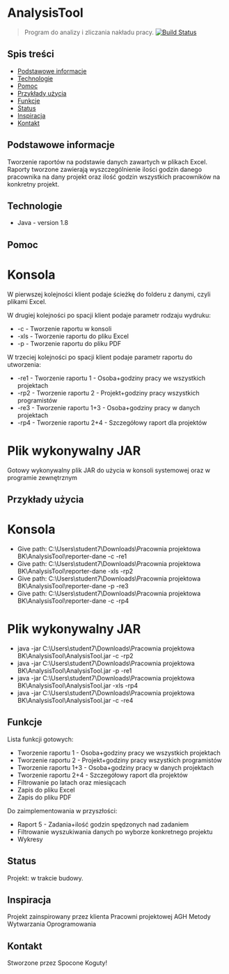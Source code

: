 # AnalysisTool
> Program do analizy i zliczania nakładu pracy.
[![Build Status](https://travis-ci.org/kamroj/AnalysisTool.svg?branch=mergin-work)](https://travis-ci.org/kamroj/AnalysisTool)

## Spis treści
* [Podstawowe informacje](#podstawowe-informacje)
* [Technologie](#technologie)
* [Pomoc](#pomoc)
* [Przykłady użycia](#przykłady-użycia)
* [Funkcje](#funkcje)
* [Status](#status)
* [Inspiracja](#inspiracja)
* [Kontakt](#kontakt)

## Podstawowe informacje
Tworzenie raportów na podstawie danych zawartych w plikach Excel. 
Raporty tworzone zawierają wyszczególnienie ilości godzin danego pracownika na dany projekt oraz ilość godzin wszystkich pracowników na konkretny projekt.

## Technologie
* Java - version 1.8

## Pomoc
# Konsola
W pierwszej kolejności klient podaje ścieżkę do folderu z danymi, czyli plikami Excel.

W drugiej kolejności po spacji klient podaje parametr rodzaju wydruku:
* -c - Tworzenie raportu w konsoli
* -xls - Tworzenie raportu do pliku Excel
* -p - Tworzenie raportu do pliku PDF

W trzeciej kolejności po spacji klient podaje parametr raportu do utworzenia:
* -re1 - Tworzenie raportu 1 - Osoba+godziny pracy we wszystkich projektach
* -rp2 - Tworzenie raportu 2 - Projekt+godziny pracy wszystkich programistów
* -re3 - Tworzenie raportu 1+3 - Osoba+godziny pracy w danych projektach
* -rp4 - Tworzenie raportu 2+4 - Szczegółowy raport dla projektów

# Plik wykonywalny JAR
Gotowy wykonywalny plik JAR do użycia w konsoli systemowej oraz w programie zewnętrznym 

## Przykłady użycia
# Konsola
* Give path: C:\Users\student7\Downloads\Pracownia projektowa BK\AnalysisTool\reporter-dane -c -re1
* Give path: C:\Users\student7\Downloads\Pracownia projektowa BK\AnalysisTool\reporter-dane -xls -rp2
* Give path: C:\Users\student7\Downloads\Pracownia projektowa BK\AnalysisTool\reporter-dane -p -re3
* Give path: C:\Users\student7\Downloads\Pracownia projektowa BK\AnalysisTool\reporter-dane -c -rp4

# Plik wykonywalny JAR
* java -jar C:\Users\student7\Downloads\Pracownia projektowa BK\AnalysisTool\AnalysisTool.jar -c -rp2
* java -jar C:\Users\student7\Downloads\Pracownia projektowa BK\AnalysisTool\AnalysisTool.jar -p -re1
* java -jar C:\Users\student7\Downloads\Pracownia projektowa BK\AnalysisTool\AnalysisTool.jar -xls -rp4
* java -jar C:\Users\student7\Downloads\Pracownia projektowa BK\AnalysisTool\AnalysisTool.jar -c -re4

## Funkcje
Lista funkcji gotowych:
* Tworzenie raportu 1 - Osoba+godziny pracy we wszystkich projektach
* Tworzenie raportu 2 - Projekt+godziny pracy wszystkich programistów
* Tworzenie raportu 1+3 - Osoba+godziny pracy w danych projektach
* Tworzenie raportu 2+4 - Szczegółowy raport dla projektów
* Filtrowanie po latach oraz miesiącach
* Zapis do pliku Excel
* Zapis do pliku PDF

Do zaimplementowania w przyszłości:
* Raport 5 - Zadania+ilość godzin spędzonych nad zadaniem
* Filtrowanie wyszukiwania danych po wyborze konkretnego projektu
* Wykresy

## Status
Projekt: w trakcie budowy.

## Inspiracja
Projekt zainspirowany przez klienta Pracowni projektowej AGH Metody Wytwarzania Oprogramowania

## Kontakt
Stworzone przez Spocone Koguty!